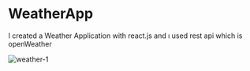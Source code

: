 # WeatherApp
I created a Weather Application with react.js and ı used rest api which is openWeather

	
![weather-1](https://user-images.githubusercontent.com/73344347/132641824-aefdd74e-21ee-4653-af3c-76dbcffb8fca.png)

